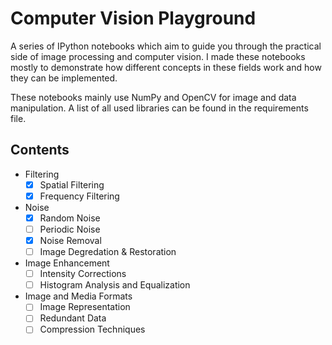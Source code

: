 # Computer Vision Playground
A series of IPython notebooks which aim to guide you through the practical side of image processing and computer vision. I made these notebooks mostly to demonstrate how different concepts in these fields work and how they can be implemented.

These notebooks mainly use NumPy and OpenCV for image and data manipulation. A list of all used libraries can be found in the requirements file.

## Contents 
- Filtering
    - [x] Spatial Filtering
    - [x] Frequency Filtering
- Noise
    - [x] Random Noise
    - [ ] Periodic Noise
    - [x] Noise Removal
    - [ ] Image Degredation & Restoration
- Image Enhancement
    - [ ] Intensity Corrections
    - [ ] Histogram Analysis and Equalization
- Image and Media Formats
    - [ ] Image Representation
    - [ ] Redundant Data
    - [ ] Compression Techniques